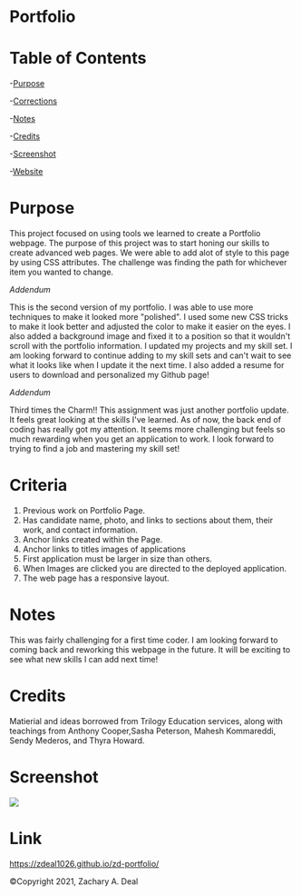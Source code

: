 
# Portfolio


# Table of Contents
-[Purpose](#Purpose)

-[Corrections](#Criteria)

-[Notes](#Notes)

-[Credits](#Credits)

-[Screenshot](#Screenshot)

-[Website](#Link)



# Purpose
This project focused on using tools we learned to create a Portfolio webpage. The purpose of this project was to start honing our skills to create advanced web pages. We were able to add alot of style to this page by using CSS attributes. The challenge was finding the path for whichever item you wanted to change. 

*Addendum*

This is the second version of my portfolio. I was able to use more techniques to make it looked more "polished". I used some new CSS tricks to make it look better and adjusted the color to make it easier on the eyes. I also added a background image and fixed it to a position so that it wouldn't scroll with the portfolio information. I updated my projects and my skill set. I am looking forward to continue adding to my skill sets and can't wait to see what it looks like when I update it the next time. I also added a resume for users to download and personalized my Github page!

*Addendum*

Third times the Charm!! This assignment was just another portfolio update. It feels great looking at the skills I've learned. As of now, the back end of coding has really got my attention. It seems more challenging but feels so much rewarding when you get an application to work. I look forward to trying to find a job and mastering my skill set!

# Criteria
1. Previous work on Portfolio Page.
2. Has candidate name, photo, and links to sections about them, their work, and contact information.
3. Anchor links created within the Page.
4. Anchor links to titles images of applications
5. First application must be larger in size than others.
6. When Images are clicked you are directed to the deployed application.
7. The web page has a responsive layout.


# Notes
This was fairly challenging for a first time coder. I am looking forward to coming back and reworking this webpage in the future. It will be exciting to see what new skills I can add next time!

# Credits
Matierial and ideas borrowed from Trilogy Education services, along with teachings from Anthony Cooper,Sasha Peterson, Mahesh Kommareddi, Sendy Mederos, and  Thyra Howard.


# Screenshot        

<img src="images/new.png">


# Link

https://zdeal1026.github.io/zd-portfolio/

©Copyright 2021, Zachary A. Deal